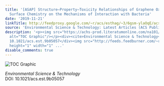 ```yaml
---
title: '[ASAP] Structure–Property–Toxicity Relationships of Graphene Oxide: Role of
  Surface Chemistry on the Mechanisms of Interaction with Bacteria'
date: '2019-11-21'
linkTitle: http://feedproxy.google.com/~r/acs/esthag/~3/6qsm-ylaOqE/acs.est.9b05057
source: 'Environmental Science & Technology: Latest Articles (ACS Publications)'
description: '<p><img src="https://achs-prod.literatumonline.com/na101/home/literatum/publisher/achs/journals/content/esthag/0/esthag.ahead-of-print/acs.est.9b05057/20191121/images/medium/es9b05057_0005.gif"
  alt="TOC Graphic"/></p><div><cite>Environmental Science & Technology</cite></div><div>DOI:
  10.1021/acs.est.9b05057</div><img src="http://feeds.feedburner.com/~r/acs/esthag/~4/6qsm-ylaOqE"
  height="1" width="1" ...'
disable_comments: true
---
```

<p><img src="https://achs-prod.literatumonline.com/na101/home/literatum/publisher/achs/journals/content/esthag/0/esthag.ahead-of-print/acs.est.9b05057/20191121/images/medium/es9b05057_0005.gif" alt="TOC Graphic"/></p><div><cite>Environmental Science & Technology</cite></div><div>DOI: 10.1021/acs.est.9b05057</div><img src="http://feeds.feedburner.com/~r/acs/esthag/~4/6qsm-ylaOqE" height="1" width="1" ...